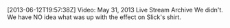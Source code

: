 [2013-06-12T19:57:38Z] Video: May 31, 2013 Live Stream Archive 
We didn't. We have NO idea what was up with the effect on Slick's shirt.

